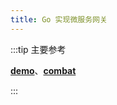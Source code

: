```yaml
---
title: Go 实现微服务网关
---
```


:::tip 主要参考

**[demo](https://github.com/e421083458/gateway_demo)**、**[combat](https://github.com/e421083458/go_gateway)**

:::



